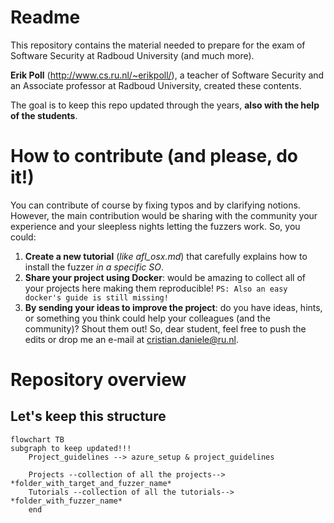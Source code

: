 # Readme

This repository contains the material needed to prepare for the exam of Software Security at Radboud University (and much more).

**Erik Poll** (http://www.cs.ru.nl/~erikpoll/), a teacher of Software Security and an Associate professor at Radboud University, created these contents. 

The goal is to keep this repo updated through the years, **also with the help of the students**.

# How to contribute (and please, do it!)

You can contribute of course by fixing typos and by clarifying notions. 
However, the main contribution would be sharing with the community your experience and your sleepless nights letting the fuzzers work. 
So, you could:
1) **Create a new tutorial** (*like afl_osx.md*) that carefully explains how to install the fuzzer *in a specific SO*.
2) **Share your project using Docker**: would be amazing to collect all of your projects here making them reproducible!
   ```PS: Also an easy docker's guide is still missing!```
3) **By sending your ideas to improve the project**: do you have ideas, hints, or something you think could help your colleagues (and the community)? Shout them out!
So, dear student, feel free to push the edits or drop me an e-mail at cristian.daniele@ru.nl.

# Repository overview
## Let's keep this structure
```mermaid
flowchart TB
subgraph to keep updated!!!
    Project_guidelines --> azure_setup & project_guidelines

    Projects --collection of all the projects--> *folder_with_target_and_fuzzer_name*
    Tutorials --collection of all the tutorials--> *folder_with_fuzzer_name*
    end
```


    
